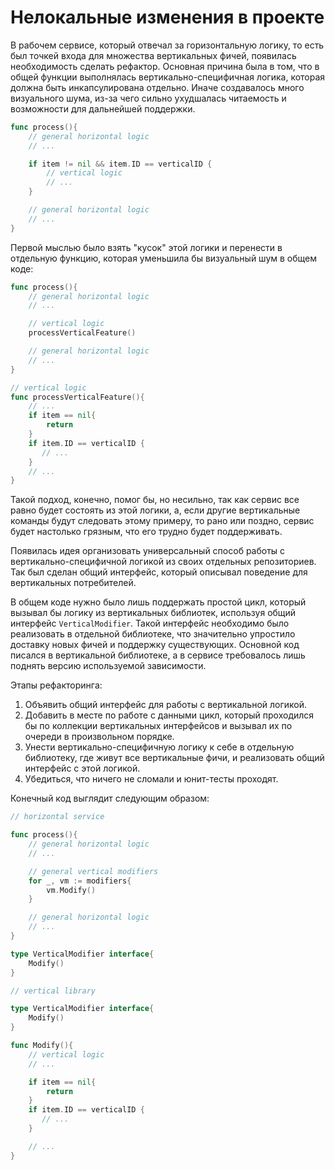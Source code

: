 # Нелокальные изменения в проекте

В рабочем сервисе, который отвечал за горизонтальную логику, то есть был точкей входа для множества вертикальных фичей, появилась необходимость сделать рефактор. Основная причина была в том, что в общей функции выполнялась вертикально-специфичная логика, которая должна быть инкапсулирована отдельно. Иначе создавалось много визуального шума, из-за чего сильно ухудшалась читаемость и возможности для дальнейшей поддержки. 

~~~go
func process(){
    // general horizontal logic
    // ...

    if item != nil && item.ID == verticalID {
        // vertical logic
        // ...
    }

    // general horizontal logic
    // ...
}
~~~

Первой мыслью было взять "кусок" этой логики и перенести в отдельную функцию, которая уменьшила бы визуальный шум в общем коде:

~~~go
func process(){
    // general horizontal logic
    // ...

    // vertical logic
    processVerticalFeature()

    // general horizontal logic
    // ...
}

// vertical logic
func processVerticalFeature(){
    // ...
    if item == nil{
        return
    }
    if item.ID == verticalID {
       // ...
    }
    // ...
}
~~~

Такой подход, конечно, помог бы, но несильно, так как сервис все равно будет состоять из этой логики, а, если другие вертикальные команды будут следовать этому примеру, то рано или поздно, сервис будет настолько грязным, что его трудно будет поддерживать. 

Появилась идея организовать универсальный способ работы с вертикально-специфичной логикой из своих отдельных репозиториев. Так был сделан общий интерфейс, который описывал поведение для вертикальных потребителей. 

В общем коде нужно было лишь поддержать простой цикл, который вызывал бы логику из вертикальных библиотек, используя общий интерфейс `VerticalModifier`. Такой интерфейс необходимо было реализовать в отдельной библиотеке, что значительно упростило доставку новых фичей и поддержку существующих. Основной код писался в вертикальной библиотеке, а в сервисе требовалось лишь поднять версию используемой зависимости. 

Этапы рефакторинга: 
1. Объявить общий интерфейс для работы с вертикальной логикой.
2. Добавить в месте по работе с данными цикл, который проходился бы по коллекции вертикальных интерфейсов и вызывал их по очереди в произвольном порядке.
3. Унести вертикально-специфичную логику к себе в отдельную библиотеку, где живут все вертикальные фичи, и реализовать общий интерфейс с этой логикой. 
4. Убедиться, что ничего не сломали и юнит-тесты проходят. 

Конечный код выглядит следующим образом:

~~~go
// horizontal service

func process(){
    // general horizontal logic
    // ...

    // general vertical modifiers
    for _, vm := modifiers{
        vm.Modify()
    }

    // general horizontal logic
    // ...
}

type VerticalModifier interface{
    Modify()
}
~~~

~~~go
// vertical library

type VerticalModifier interface{
    Modify()
}

func Modify(){
    // vertical logic
    // ...

    if item == nil{
        return
    }
    if item.ID == verticalID {
       // ...
    }

    // ...
}
~~~